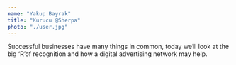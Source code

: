 ```yaml
---
name: "Yakup Bayrak"
title: "Kurucu @Sherpa"
photo: "./user.jpg"
---
```

Successful businesses have many things in common, today we’ll look at the big ‘R’of recognition and how a digital advertising network may help.

